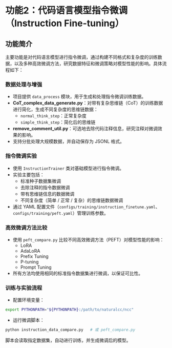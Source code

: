 # 功能2：代码语言模型指令微调（Instruction Fine-tuning）

## 功能简介

主要功能是对代码语言模型进行指令微调，通过构建不同格式和复杂度的训练数据，以及多种高效微调方法，研究数据特征和微调策略对模型性能的影响。具体流程如下：

### 数据处理与增强

- 项目提供 `data_process` 模块，用于生成和处理指令微调训练数据。
- **CoT_complex_data_generate.py**：对带有复杂思维链（CoT）的训练数据进行简化，生成不同复杂度的思维链数据：
  - `normal_think_step`：正常复杂度
  - `simple_think_step`：简化后的思维链
- **remove_comment_util.py**：可选地去除代码注释信息，研究注释对微调效果的影响。
- 支持分批处理大规模数据，并自动保存为 JSONL 格式。

### 指令微调实验

- 使用 `InstructionTrainer` 类对基础模型进行指令微调。
- 实验主要包括：
  - 标准种子数据集微调
  - 去除注释的指令数据微调
  - 带有思维链信息的数据微调
  - 不同复杂度（简单 / 正常 / 复杂）的思维链数据微调
- 通过 YAML 配置文件（`configs/training/instruction_finetune.yaml`、`configs/training/peft.yaml`）管理训练参数。

### 高效微调方法比较

- 使用 `peft_compare.py` 比较不同高效微调方法（PEFT）对模型性能的影响：
  - LoRA
  - AdaLoRA
  - Prefix Tuning
  - P-tuning
  - Prompt Tuning
- 所有方法均使用相同的标准指令数据集进行微调，以保证可比性。

### 训练与实验流程

- 配置环境变量：
```bash
export PYTHONPATH="${PYTHONPATH}:/path/to/naturalcc/ncc"
```

- 运行微调脚本：
```bash
python instruction_data_compare.py   # 或 peft_compare.py
```
脚本会读取指定数据集，自动进行训练，并生成微调后的模型。
